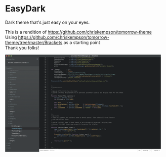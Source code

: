 EasyDark
========

Dark theme that's just easy on your eyes.

This is a rendition of https://github.com/chriskempson/tomorrow-theme<br>
Using https://github.com/chriskempson/tomorrow-theme/tree/master/Brackets as a starting point<br>
Thank you folks!

![easydark ss](https://github.com/brackets-themes/easydark/raw/master/screenshot.png)
